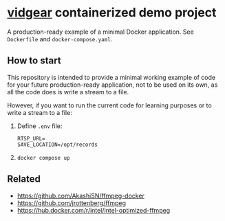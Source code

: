 # [vidgear](https://github.com/abhiTronix/vidgear) containerized demo project

A production-ready example of a minimal Docker application. See `Dockerfile` and `docker-compose.yaml`.

## How to start

This repository is intended to provide a minimal working example of code for your future production-ready application, not to be used on its own, as all the code does is write a stream to a file.

However, if you want to run the current code for learning purposes or to write a stream to a file:

1. Define `.env` file:

   ```env
   RTSP_URL=
   SAVE_LOCATION=/opt/records
   ```

2. `docker compose up`

## Related

- https://github.com/AkashiSN/ffmpeg-docker
- https://github.com/jrottenberg/ffmpeg
- https://hub.docker.com/r/intel/intel-optimized-ffmpeg
